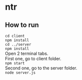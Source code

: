 # ntr

## How to run
``cd client``  
``npm install``  
``cd ../server``  
``npm install``  
Open 2 terminal tabs.  
First one, go to client folder.  
``npm start``  
Second one, go to the server folder.  
``node server.js``
